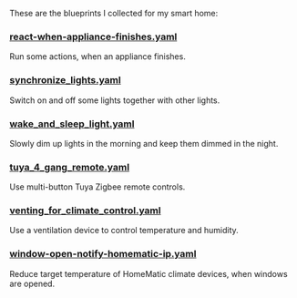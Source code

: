 These are the blueprints I collected for my smart home:

### [react-when-appliance-finishes.yaml](https://gist.github.com/akloeckner/744d7e3b2f234da9367c2ef0d3205512)

Run some actions, when an appliance finishes.

### [synchronize_lights.yaml](https://gist.github.com/akloeckner/4cb290afedb47066514017211c357924)

Switch on and off some lights together with other lights.

### [wake_and_sleep_light.yaml](https://gist.github.com/akloeckner/6f5d3299b5661ef1830171db1957b1a0)

Slowly dim up lights in the morning and keep them dimmed in the night.

### [tuya_4_gang_remote.yaml](https://gist.github.com/akloeckner/6d0fd98dd59e250b2a9f29b4801eb960)

Use multi-button Tuya Zigbee remote controls.

### [venting_for_climate_control.yaml](https://gist.github.com/akloeckner/008668ce8ea4504bf2bd168fc58e5eb4)

Use a ventilation device to control temperature and humidity.

### [window-open-notify-homematic-ip.yaml](https://gist.github.com/akloeckner/8e10ccc4fd5325a2dff95abb6886c943)

Reduce target temperature of HomeMatic climate devices, when windows are opened.
